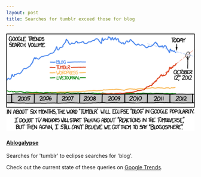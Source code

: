 ```yaml
---
layout: post
title: Searches for tumblr exceed those for blog
---
```


![Ablogalypse](/assets/images-inline/xkcd.png)

#### [Ablogalypse](http://xkcd.com/1043/)

Searches for 'tumblr' to eclipse searches for 'blog'.

Check out the current state of these queries on [Google Trends](http://www.google.com/trends/explore#q=tumblr,blog).


